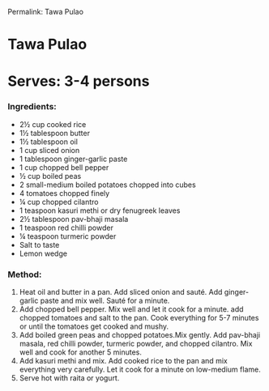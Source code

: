 Permalink: Tawa Pulao

# Tawa Pulao

# Serves: 3-4 persons

### Ingredients:
* 2½ cup cooked rice
* 1½ tablespoon butter
* 1½ tablespoon oil
* 1 cup sliced onion
* 1 tablespoon ginger-garlic paste
* 1 cup chopped bell pepper
* ½ cup boiled peas
* 2 small-medium boiled potatoes chopped into cubes
* 4 tomatoes chopped finely
* ¼ cup chopped cilantro
* 1 teaspoon kasuri methi or dry fenugreek leaves
* 2½ tablespoon pav-bhaji masala
* 1 teaspoon red chilli powder
* ¼ teaspoon turmeric powder
* Salt to taste
* Lemon wedge

### Method:
1. Heat oil and butter in a pan. Add sliced onion and sauté. Add ginger-garlic paste and mix well. Sauté for a minute.
2. Add chopped bell pepper. Mix well and let it cook for a minute. add chopped tomatoes and salt to the pan. Cook everything for 5-7 minutes or until the tomatoes get cooked and mushy. 
3. Add boiled green peas and chopped potatoes.Mix gently. Add pav-bhaji masala, red chilli powder, turmeric powder, and chopped cilantro. Mix well and cook for another 5 minutes. 
4. Add kasuri methi and mix. Add cooked rice to the pan and mix everything very carefully. Let it cook for a minute on low-medium flame.
5. Serve hot with raita or yogurt.  